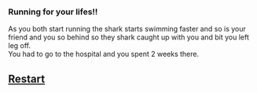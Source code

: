 ### Running for your lifes!!
As you both start running the shark starts swimming faster and so is your friend and you so behind so they shark caught up with you and bit you left leg off.  
You had to go to the hospital and you spent 2 weeks there.

## [Restart](../vacation.md)